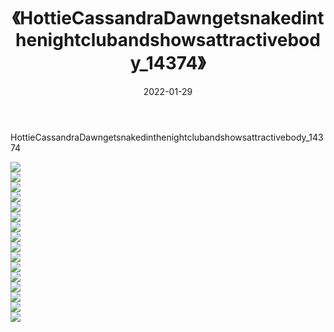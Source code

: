﻿---
layout: post
title:  《HottieCassandraDawngetsnakedinthenightclubandshowsattractivebody_14374》
date:   2022-01-29
img: http://imgx.orgx.ga/漏D/金发美女/2022/HottieCassandraDawngetsnakedinthenightclubandshowsattractivebody_14374/000.jpg
categories: [美女, 清纯, 唯美]
---

HottieCassandraDawngetsnakedinthenightclubandshowsattractivebody_14374

  ![](http://imgx.orgx.ga/漏D/金发美女/2022/HottieCassandraDawngetsnakedinthenightclubandshowsattractivebody_14374/001.jpg) <br> ![](http://imgx.orgx.ga/漏D/金发美女/2022/HottieCassandraDawngetsnakedinthenightclubandshowsattractivebody_14374/002.jpg) <br> ![](http://imgx.orgx.ga/漏D/金发美女/2022/HottieCassandraDawngetsnakedinthenightclubandshowsattractivebody_14374/003.jpg) <br> ![](http://imgx.orgx.ga/漏D/金发美女/2022/HottieCassandraDawngetsnakedinthenightclubandshowsattractivebody_14374/004.jpg) <br> ![](http://imgx.orgx.ga/漏D/金发美女/2022/HottieCassandraDawngetsnakedinthenightclubandshowsattractivebody_14374/005.jpg) <br> ![](http://imgx.orgx.ga/漏D/金发美女/2022/HottieCassandraDawngetsnakedinthenightclubandshowsattractivebody_14374/006.jpg) <br> ![](http://imgx.orgx.ga/漏D/金发美女/2022/HottieCassandraDawngetsnakedinthenightclubandshowsattractivebody_14374/007.jpg) <br> ![](http://imgx.orgx.ga/漏D/金发美女/2022/HottieCassandraDawngetsnakedinthenightclubandshowsattractivebody_14374/008.jpg) <br> ![](http://imgx.orgx.ga/漏D/金发美女/2022/HottieCassandraDawngetsnakedinthenightclubandshowsattractivebody_14374/009.jpg) <br> ![](http://imgx.orgx.ga/漏D/金发美女/2022/HottieCassandraDawngetsnakedinthenightclubandshowsattractivebody_14374/010.jpg) <br> ![](http://imgx.orgx.ga/漏D/金发美女/2022/HottieCassandraDawngetsnakedinthenightclubandshowsattractivebody_14374/011.jpg) <br> ![](http://imgx.orgx.ga/漏D/金发美女/2022/HottieCassandraDawngetsnakedinthenightclubandshowsattractivebody_14374/012.jpg) <br> ![](http://imgx.orgx.ga/漏D/金发美女/2022/HottieCassandraDawngetsnakedinthenightclubandshowsattractivebody_14374/013.jpg) <br> ![](http://imgx.orgx.ga/漏D/金发美女/2022/HottieCassandraDawngetsnakedinthenightclubandshowsattractivebody_14374/014.jpg) <br> ![](http://imgx.orgx.ga/漏D/金发美女/2022/HottieCassandraDawngetsnakedinthenightclubandshowsattractivebody_14374/015.jpg) <br> ![](http://imgx.orgx.ga/漏D/金发美女/2022/HottieCassandraDawngetsnakedinthenightclubandshowsattractivebody_14374/016.jpg) <br>